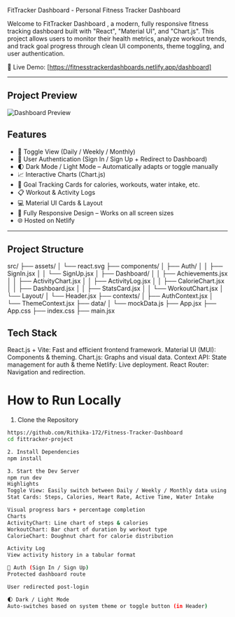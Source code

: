 FitTracker Dashboard  - Personal Fitness Tracker Dashboard

Welcome to FitTracker Dashboard , a modern, fully responsive fitness tracking dashboard built with "React", "Material UI", and "Chart.js". This project allows users to monitor their health metrics, analyze workout trends, and track goal progress through clean UI components, theme toggling, and user authentication.

🔗 Live Demo: [https://fitnesstrackerdashboards.netlify.app/dashboard]

---

## Project Preview

![Dashboard Preview](https://fitnesstrackerdashboards.netlify.app/dashboard)


##  Features

- 🔁 Toggle View (Daily / Weekly / Monthly)
- 👤 User Authentication (Sign In / Sign Up + Redirect to Dashboard)
- 🌓 Dark Mode / Light Mode – Automatically adapts or toggle manually
- 📈 Interactive Charts (Chart.js)
- 🎯 Goal Tracking Cards for calories, workouts, water intake, etc.
- 📋 Workout & Activity Logs
- 💻 Material UI Cards & Layout
- 📱 Fully Responsive Design – Works on all screen sizes
- 🌐 Hosted on Netlify

---

##  Project Structure
src/
├── assets/
│ └── react.svg
├── components/
│ ├── Auth/
│ │ ├── SignIn.jsx
│ │ └── SignUp.jsx
│ ├── Dashboard/
│ │ ├── Achievements.jsx
│ │ ├── ActivityChart.jsx
│ │ ├── ActivityLog.jsx
│ │ ├── CalorieChart.jsx
│ │ ├── Dashboard.jsx
│ │ ├── StatsCard.jsx
│ │ └── WorkoutChart.jsx
│ └── Layout/
│ └── Header.jsx
├── contexts/
│ ├── AuthContext.jsx
│ └── ThemeContext.jsx
├── data/
│ └── mockData.js
├── App.jsx
├── App.css
├── index.css
├── main.jsx

## Tech Stack
React.js + Vite: Fast and efficient frontend framework.
Material UI (MUI): Components & theming.
Chart.js: Graphs and visual data.
Context API: State management for auth & theme
Netlify: Live deployment.
React Router: Navigation and redirection.
# How to Run Locally

1. Clone the Repository
```bash
https://github.com/Rithika-172/Fitness-Tracker-Dashboard
cd fittracker-project

2. Install Dependencies
npm install

3. Start the Dev Server
npm run dev
Highlights
Toggle View: Easily switch between Daily / Weekly / Monthly data using tabs
Stat Cards: Steps, Calories, Heart Rate, Active Time, Water Intake

Visual progress bars + percentage completion
Charts
ActivityChart: Line chart of steps & calories
WorkoutChart: Bar chart of duration by workout type
CalorieChart: Doughnut chart for calorie distribution

Activity Log
View activity history in a tabular format

👤 Auth (Sign In / Sign Up)
Protected dashboard route

User redirected post-login

🌓 Dark / Light Mode
Auto-switches based on system theme or toggle button (in Header)
